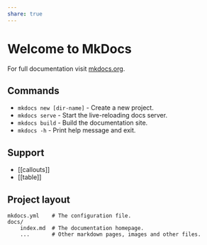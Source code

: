 ```yaml
---
share: true
---
```


# Welcome to MkDocs

For full documentation visit [mkdocs.org](https://www.mkdocs.org).

## Commands

* `mkdocs new [dir-name]` - Create a new project.
* `mkdocs serve` - Start the live-reloading docs server.
* `mkdocs build` - Build the documentation site.
* `mkdocs -h` - Print help message and exit.

## Support

- [[callouts]]
- [[table]]


## Project layout

    mkdocs.yml    # The configuration file.
    docs/
        index.md  # The documentation homepage.
        ...       # Other markdown pages, images and other files.
